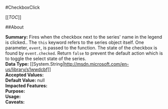 #CheckboxClick

[[_TOC_]]

##About

**Summary:**  Fires when the checkbox next to the series' name in the legend is clicked.. The <code>this</code> keyword refers to the series object itself. One parameter, <code>event</code>, is passed to the function. The state of the checkbox is found by <code>event.checked</code>. Return <code>false</code> to prevent the default action which is to toggle the select state of the series.   
**Data Type:** [[System.String|http://msdn.microsoft.com/en-us/library/s1wwdcbf]]  
**Accepted Values:**   
**Default Value:** null  
**Impacted Features:**   
**Purpose:**   
**Usage:**   
**Caveats:**   


